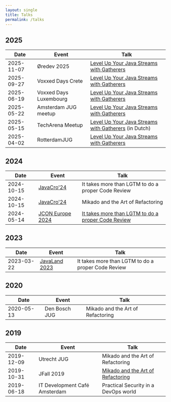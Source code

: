 ```yaml
---
layout: single
title: Talks
permalink: /talks
---
```


## 2025

| Date       | Event                  | Talk                                                                                                                               |
|------------|------------------------|------------------------------------------------------------------------------------------------------------------------------------|
| 2025-11-07 | Øredev 2025            | [Level Up Your Java Streams with Gatherers](https://oredev.org/program/ea58b539-f121-4668-9a26-9d2717793e86)                       |
| 2025-09-27 | Voxxed Days Crete      | [Level Up Your Java Streams with Gatherers](https://crete.voxxeddays.com/talk/?id=2632)                                            |
| 2025-06-19 | Voxxed Days Luxembourg | [Level Up Your Java Streams with Gatherers](https://mobile.devoxx.com/events/voxxedlu2025/talks/1316/details)                      |
| 2025-05-22 | Amsterdam JUG meetup   | [Level Up Your Java Streams with Gatherers](https://www.meetup.com/amsterdam-java-user-group/events/307455068/)                    |
| 2025-05-15 | TechArena Meetup       | [Level Up Your Java Streams with Gatherers](https://www.meetup.com/techarena-the-it-meetup-community/events/306951376/) (in Dutch) |
| 2025-04-02 | RotterdamJUG           | [Level Up Your Java Streams with Gatherers](https://www.meetup.com/rotterdamjug/events/306643189/)                                 |

## 2024

| Date       | Event                                             | Talk                                                                                               |
|------------|---------------------------------------------------|----------------------------------------------------------------------------------------------------|
| 2024-10-15 | [JavaCro'24](https://2024.javacro.hr/eng)         | It takes more than LGTM to do a proper Code Review                                                 |
| 2024-10-15 | [JavaCro'24](https://2024.javacro.hr/eng)         | Mikado and the Art of Refactoring                                                                  |
| 2024-05-14 | [JCON Europe 2024](https://2024.europe.jcon.one/) | [It takes more than LGTM to do a proper Code Review](https://jconeurope2024.sched.com/event/1YwRj) |

## 2023

| Date       | Event                                                      | Talk                                               |
|------------|------------------------------------------------------------|----------------------------------------------------|
| 2023-03-22 | [JavaLand 2023](https://www.javaland.eu/en/javaland-2023/) | It takes more than LGTM to do a proper Code Review |

## 2020

| Date       | Event         | Talk                              |
|------------|---------------|-----------------------------------|
| 2020-05-13 | Den Bosch JUG | Mikado and the Art of Refactoring |

## 2019

| Date       | Event                         | Talk                                                                             |
|------------|-------------------------------|----------------------------------------------------------------------------------|
| 2019-12-09 | Utrecht JUG                   | Mikado and the Art of Refactoring                                                |
| 2019-10-31 | JFall 2019                    | [Mikado and the Art of Refactoring](https://www.youtube.com/watch?v=cFKj7zRBIaU) |
| 2019-06-18 | IT Development Café Amsterdam | Practical Security in a DevOps world                                             |



